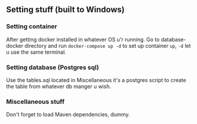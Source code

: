 ## Setting stuff (built to Windows)
### Setting container
After getting docker installed in whatever OS u'r running.
Go to database-docker directory and run `docker-compose up -d` to set up container `up`, `-d` let u use the same terminal.

### Setting database (Postgres sql)
Use the tables.sql located in Miscellaneous it's a postgres script to create the table from whatever db manger u wish.

### Miscellaneous  stuff
Don't forget to load Maven dependencies, dummy.
